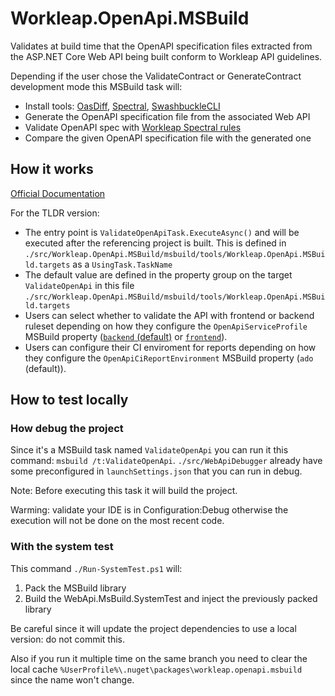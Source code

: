 # Workleap.OpenApi.MSBuild

Validates at build time that the OpenAPI specification files extracted from the ASP.NET Core Web API being built conform to Workleap API guidelines.

Depending if the user chose the ValidateContract or GenerateContract development mode this MSBuild task will:

- Install tools: [OasDiff](https://github.com/Tufin/oasdiff), [Spectral](https://github.com/stoplightio/spectral), [SwashbuckleCLI](https://github.com/domaindrivendev/Swashbuckle.AspNetCore?tab=readme-ov-file#swashbuckleaspnetcorecli)
- Generate the OpenAPI specification file from the associated Web API
- Validate OpenAPI spec with [Workleap Spectral rules](https://github.com/gsoft-inc/wl-api-guidelines)
- Compare the given OpenAPI specification file with the generated one

## How it works

[Official Documentation](https://learn.microsoft.com/en-us/visualstudio/msbuild/tutorial-custom-task-code-generation?view=vs-2022#include-msbuild-properties-and-targets-in-a-package)

For the TLDR version: 

- The entry point is `ValidateOpenApiTask.ExecuteAsync()` and will be executed after the referencing project is built. This is defined in `./src/Workleap.OpenApi.MSBuild/msbuild/tools/Workleap.OpenApi.MSBuild.targets` as a `UsingTask.TaskName`
- The default value are defined in the property group on the target `ValidateOpenApi` in this file `./src/Workleap.OpenApi.MSBuild/msbuild/tools/Workleap.OpenApi.MSBuild.targets`
- Users can select whether to validate the API with frontend or backend ruleset depending on how they configure the `OpenApiServiceProfile` MSBuild property ([`backend` (default)](https://github.com/gsoft-inc/wl-api-guidelines/blob/main/.spectral.backend.yaml) or [`frontend`](https://github.com/gsoft-inc/wl-api-guidelines/blob/main/.spectral.frontend.yaml)).
- Users can configure their CI enviroment for reports depending on how they configure the `OpenApiCiReportEnvironment` MSBuild property (`ado` (default)).

## How to test locally

### How debug the project

Since it's a MSBuild task named `ValidateOpenApi` you can run it this command: `msbuild /t:ValidateOpenApi`. `./src/WebApiDebugger` already have some preconfigured in `launchSettings.json` that you can run in debug.

Note: Before executing this task it will build the project.

Warming: validate your IDE is in Configuration:Debug otherwise the execution will not be done on the most recent code.

### With the system test

This command `./Run-SystemTest.ps1` will:

1. Pack the MSBuild library
2. Build the WebApi.MsBuild.SystemTest and inject the previously packed library

Be careful since it will update the project dependencies to use a local version: do not commit this.

Also if you run it multiple time on the same branch you need to clear the local cache `%UserProfile%\.nuget\packages\workleap.openapi.msbuild` since the name won't change.